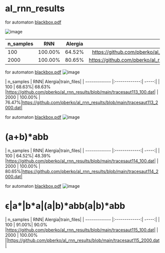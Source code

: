 # al_rnn_results

for automaton
[blackbox.pdf](https://github.com/roiDaniela/run_time_verification/files/6971032/blackbox.pdf)

![image](https://user-images.githubusercontent.com/86918539/129101548-52abc69c-3461-4fae-a3d3-23baff6ca877.png)


| n_samples    | RNN            | Alergia       |train_files                                                              |
| :---         |     :---:      |       :---:   |                                                                  ---:   |
| 100          | 100.00%        | 64.52%        |https://github.com/pberko/al_rnn_results/blob/main/tracesaut112_100.dat  |
| 2000         | 100.00%        | 80.65%        |https://github.com/pberko/al_rnn_results/blob/main/tracesaut112_2000.dat |

for automaton
[blackbox.pdf](https://github.com/roiDaniela/run_time_verification/files/6971064/blackbox.pdf)
![image](https://user-images.githubusercontent.com/86918539/129101620-9ec5180f-3807-4cd0-8fb1-16ce44d83409.png)


| n_samples        | RNN| Alergia|train_files|
| ------------- |:-------------:| -----:|
| 100      | 68.63%| 68.63% |https://github.com/pberko/al_rnn_results/blob/main/tracesaut113_100.dat|
| 2000      | 100.00% |   76.47%|https://github.com/pberko/al_rnn_results/blob/main/tracesaut113_2000.dat|


for automaton
[blackbox.pdf](https://github.com/roiDaniela/run_time_verification/files/6971077/blackbox.pdf)
![image](https://user-images.githubusercontent.com/86918539/129101661-ded147eb-9ce5-4de9-acda-4b0c8e153222.png)

# (a+b)*abb

| n_samples        | RNN| Alergia|train_files|
| ------------- |:-------------:| -----:|
| 100      | 64.52%| 48.39% |https://github.com/pberko/al_rnn_results/blob/main/tracesaut114_100.dat|
| 2000      | 100.00% |   80.65%|https://github.com/pberko/al_rnn_results/blob/main/tracesaut114_2000.dat|

for automaton
[blackbox.pdf](https://github.com/roiDaniela/run_time_verification/files/6971302/blackbox.pdf)
![image](https://user-images.githubusercontent.com/86918539/129101722-2ec7f39e-998a-4b21-b129-c68b940d8604.png)

# ϵ|a*|b*a|(a|b)*abb(a|b)*abb

| n_samples        | RNN| Alergia|train_files|
| ------------- |:-------------:| -----:|
| 100      | 91.00%| 90.0% |https://github.com/pberko/al_rnn_results/blob/main/tracesaut115_100.dat|
| 2000      | 100.00% ||https://github.com/pberko/al_rnn_results/blob/main/tracesaut115_2000.dat|

